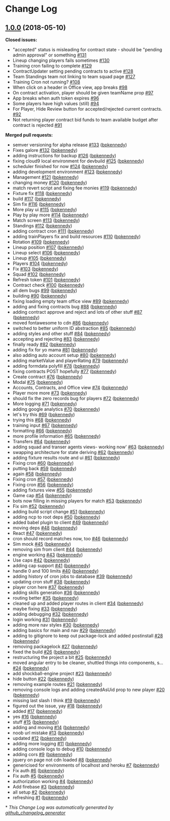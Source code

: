 # Change Log

## [1.0.0](https://github.com/bpkennedy/shockball2/tree/1.0.0) (2018-05-10)
**Closed issues:**

- "accepted" status is misleading for contract state - should be "pending admin approval" or something [\#131](https://github.com/bpkennedy/shockball2/issues/131)
- Lineup changing players fails sometimes [\#130](https://github.com/bpkennedy/shockball2/issues/130)
- Training cron failing to complete [\#129](https://github.com/bpkennedy/shockball2/issues/129)
- ContractUpdater setting pending contracts to active [\#128](https://github.com/bpkennedy/shockball2/issues/128)
- Team Standings team not linking to team squad page [\#127](https://github.com/bpkennedy/shockball2/issues/127)
- Training Cron not running? [\#108](https://github.com/bpkennedy/shockball2/issues/108)
- When click on a header in Office view, app breaks [\#98](https://github.com/bpkennedy/shockball2/issues/98)
- On contract activation, player should be given teamName prop [\#97](https://github.com/bpkennedy/shockball2/issues/97)
- App breaks when auth token expires [\#96](https://github.com/bpkennedy/shockball2/issues/96)
- Some players have high values \(still\) [\#94](https://github.com/bpkennedy/shockball2/issues/94)
- For Player, Hide Review button for accepted/rejected current contracts. [\#92](https://github.com/bpkennedy/shockball2/issues/92)
- Not returning player contract bid funds to team available budget after contract is rejected [\#91](https://github.com/bpkennedy/shockball2/issues/91)

**Merged pull requests:**

- semver versioning for alpha release [\#133](https://github.com/bpkennedy/shockball2/pull/133) ([bpkennedy](https://github.com/bpkennedy))
- Fixes galore [\#132](https://github.com/bpkennedy/shockball2/pull/132) ([bpkennedy](https://github.com/bpkennedy))
- adding instructions for backup [\#126](https://github.com/bpkennedy/shockball2/pull/126) ([bpkennedy](https://github.com/bpkennedy))
- fixing cloud9 local environment for devbuild [\#125](https://github.com/bpkennedy/shockball2/pull/125) ([bpkennedy](https://github.com/bpkennedy))
- scheduler finished for now [\#124](https://github.com/bpkennedy/shockball2/pull/124) ([bpkennedy](https://github.com/bpkennedy))
- adding development environment [\#123](https://github.com/bpkennedy/shockball2/pull/123) ([bpkennedy](https://github.com/bpkennedy))
- Management [\#121](https://github.com/bpkennedy/shockball2/pull/121) ([bpkennedy](https://github.com/bpkennedy))
- changing money [\#120](https://github.com/bpkennedy/shockball2/pull/120) ([bpkennedy](https://github.com/bpkennedy))
- match revert script and fixing fee monies [\#119](https://github.com/bpkennedy/shockball2/pull/119) ([bpkennedy](https://github.com/bpkennedy))
- Fixture fix [\#118](https://github.com/bpkennedy/shockball2/pull/118) ([bpkennedy](https://github.com/bpkennedy))
- build [\#117](https://github.com/bpkennedy/shockball2/pull/117) ([bpkennedy](https://github.com/bpkennedy))
- Sim fix [\#116](https://github.com/bpkennedy/shockball2/pull/116) ([bpkennedy](https://github.com/bpkennedy))
- More play ui [\#115](https://github.com/bpkennedy/shockball2/pull/115) ([bpkennedy](https://github.com/bpkennedy))
- Play by play more [\#114](https://github.com/bpkennedy/shockball2/pull/114) ([bpkennedy](https://github.com/bpkennedy))
- Match screen [\#113](https://github.com/bpkennedy/shockball2/pull/113) ([bpkennedy](https://github.com/bpkennedy))
- Standings [\#112](https://github.com/bpkennedy/shockball2/pull/112) ([bpkennedy](https://github.com/bpkennedy))
- adding contract cron [\#111](https://github.com/bpkennedy/shockball2/pull/111) ([bpkennedy](https://github.com/bpkennedy))
- adding trainPlayers fix and build resources [\#110](https://github.com/bpkennedy/shockball2/pull/110) ([bpkennedy](https://github.com/bpkennedy))
- Rotation [\#109](https://github.com/bpkennedy/shockball2/pull/109) ([bpkennedy](https://github.com/bpkennedy))
- Lineup position [\#107](https://github.com/bpkennedy/shockball2/pull/107) ([bpkennedy](https://github.com/bpkennedy))
- Lineup select [\#106](https://github.com/bpkennedy/shockball2/pull/106) ([bpkennedy](https://github.com/bpkennedy))
- Lineup [\#105](https://github.com/bpkennedy/shockball2/pull/105) ([bpkennedy](https://github.com/bpkennedy))
- Players [\#104](https://github.com/bpkennedy/shockball2/pull/104) ([bpkennedy](https://github.com/bpkennedy))
- Fix [\#103](https://github.com/bpkennedy/shockball2/pull/103) ([bpkennedy](https://github.com/bpkennedy))
- Squad [\#102](https://github.com/bpkennedy/shockball2/pull/102) ([bpkennedy](https://github.com/bpkennedy))
- Refresh token [\#101](https://github.com/bpkennedy/shockball2/pull/101) ([bpkennedy](https://github.com/bpkennedy))
- Contract check [\#100](https://github.com/bpkennedy/shockball2/pull/100) ([bpkennedy](https://github.com/bpkennedy))
- all dem bugs [\#99](https://github.com/bpkennedy/shockball2/pull/99) ([bpkennedy](https://github.com/bpkennedy))
- building [\#90](https://github.com/bpkennedy/shockball2/pull/90) ([bpkennedy](https://github.com/bpkennedy))
- fixing loading empty team office view [\#89](https://github.com/bpkennedy/shockball2/pull/89) ([bpkennedy](https://github.com/bpkennedy))
- adding and fixing contracts bug [\#88](https://github.com/bpkennedy/shockball2/pull/88) ([bpkennedy](https://github.com/bpkennedy))
- adding contract approve and reject and lots of other stuff [\#87](https://github.com/bpkennedy/shockball2/pull/87) ([bpkennedy](https://github.com/bpkennedy))
- moved fontawesome to cdn [\#86](https://github.com/bpkennedy/shockball2/pull/86) ([bpkennedy](https://github.com/bpkennedy))
- switched to better uniform ID abstraction [\#85](https://github.com/bpkennedy/shockball2/pull/85) ([bpkennedy](https://github.com/bpkennedy))
- adding styles and other stuff [\#84](https://github.com/bpkennedy/shockball2/pull/84) ([bpkennedy](https://github.com/bpkennedy))
- accepting and rejecting [\#83](https://github.com/bpkennedy/shockball2/pull/83) ([bpkennedy](https://github.com/bpkennedy))
- finally ready [\#82](https://github.com/bpkennedy/shockball2/pull/82) ([bpkennedy](https://github.com/bpkennedy))
- adding fix for yo mama [\#81](https://github.com/bpkennedy/shockball2/pull/81) ([bpkennedy](https://github.com/bpkennedy))
- also adding auto account setup [\#80](https://github.com/bpkennedy/shockball2/pull/80) ([bpkennedy](https://github.com/bpkennedy))
- adding marketValue and playerRating [\#79](https://github.com/bpkennedy/shockball2/pull/79) ([bpkennedy](https://github.com/bpkennedy))
- adding formdata polyfill [\#78](https://github.com/bpkennedy/shockball2/pull/78) ([bpkennedy](https://github.com/bpkennedy))
- fixing contracts POST hopefully [\#77](https://github.com/bpkennedy/shockball2/pull/77) ([bpkennedy](https://github.com/bpkennedy))
- Create contract [\#76](https://github.com/bpkennedy/shockball2/pull/76) ([bpkennedy](https://github.com/bpkennedy))
- Modal [\#75](https://github.com/bpkennedy/shockball2/pull/75) ([bpkennedy](https://github.com/bpkennedy))
- Accounts, Contracts, and Office view [\#74](https://github.com/bpkennedy/shockball2/pull/74) ([bpkennedy](https://github.com/bpkennedy))
- Player more more [\#73](https://github.com/bpkennedy/shockball2/pull/73) ([bpkennedy](https://github.com/bpkennedy))
- should fix the zero records bug for players [\#72](https://github.com/bpkennedy/shockball2/pull/72) ([bpkennedy](https://github.com/bpkennedy))
- More logging [\#71](https://github.com/bpkennedy/shockball2/pull/71) ([bpkennedy](https://github.com/bpkennedy))
- adding google analytics [\#70](https://github.com/bpkennedy/shockball2/pull/70) ([bpkennedy](https://github.com/bpkennedy))
- let's try this [\#69](https://github.com/bpkennedy/shockball2/pull/69) ([bpkennedy](https://github.com/bpkennedy))
- trying this [\#68](https://github.com/bpkennedy/shockball2/pull/68) ([bpkennedy](https://github.com/bpkennedy))
- training input [\#67](https://github.com/bpkennedy/shockball2/pull/67) ([bpkennedy](https://github.com/bpkennedy))
- formatting [\#66](https://github.com/bpkennedy/shockball2/pull/66) ([bpkennedy](https://github.com/bpkennedy))
- more profile information [\#65](https://github.com/bpkennedy/shockball2/pull/65) ([bpkennedy](https://github.com/bpkennedy))
- Transfers [\#64](https://github.com/bpkennedy/shockball2/pull/64) ([bpkennedy](https://github.com/bpkennedy))
- adding squad and transer agents views- working now' [\#63](https://github.com/bpkennedy/shockball2/pull/63) ([bpkennedy](https://github.com/bpkennedy))
- swapping architecture for state deriving [\#62](https://github.com/bpkennedy/shockball2/pull/62) ([bpkennedy](https://github.com/bpkennedy))
- adding fixture results route and ui [\#61](https://github.com/bpkennedy/shockball2/pull/61) ([bpkennedy](https://github.com/bpkennedy))
- Fixing cron [\#60](https://github.com/bpkennedy/shockball2/pull/60) ([bpkennedy](https://github.com/bpkennedy))
- putting back [\#59](https://github.com/bpkennedy/shockball2/pull/59) ([bpkennedy](https://github.com/bpkennedy))
- again [\#58](https://github.com/bpkennedy/shockball2/pull/58) ([bpkennedy](https://github.com/bpkennedy))
- Fixing cron [\#57](https://github.com/bpkennedy/shockball2/pull/57) ([bpkennedy](https://github.com/bpkennedy))
- Fixing cron [\#56](https://github.com/bpkennedy/shockball2/pull/56) ([bpkennedy](https://github.com/bpkennedy))
- adding fixtures view [\#55](https://github.com/bpkennedy/shockball2/pull/55) ([bpkennedy](https://github.com/bpkennedy))
- Game cap [\#54](https://github.com/bpkennedy/shockball2/pull/54) ([bpkennedy](https://github.com/bpkennedy))
- bots now filling in missing players for match [\#53](https://github.com/bpkennedy/shockball2/pull/53) ([bpkennedy](https://github.com/bpkennedy))
- Fix sim [\#52](https://github.com/bpkennedy/shockball2/pull/52) ([bpkennedy](https://github.com/bpkennedy))
- adding build script change [\#51](https://github.com/bpkennedy/shockball2/pull/51) ([bpkennedy](https://github.com/bpkennedy))
- adding ncp to root deps [\#50](https://github.com/bpkennedy/shockball2/pull/50) ([bpkennedy](https://github.com/bpkennedy))
- added babel plugin to client [\#49](https://github.com/bpkennedy/shockball2/pull/49) ([bpkennedy](https://github.com/bpkennedy))
- moving deps [\#48](https://github.com/bpkennedy/shockball2/pull/48) ([bpkennedy](https://github.com/bpkennedy))
- React [\#47](https://github.com/bpkennedy/shockball2/pull/47) ([bpkennedy](https://github.com/bpkennedy))
- cron should record matches now, too [\#46](https://github.com/bpkennedy/shockball2/pull/46) ([bpkennedy](https://github.com/bpkennedy))
- Sim mock [\#45](https://github.com/bpkennedy/shockball2/pull/45) ([bpkennedy](https://github.com/bpkennedy))
- removing sim from client [\#44](https://github.com/bpkennedy/shockball2/pull/44) ([bpkennedy](https://github.com/bpkennedy))
- engine working [\#43](https://github.com/bpkennedy/shockball2/pull/43) ([bpkennedy](https://github.com/bpkennedy))
- Use caps [\#42](https://github.com/bpkennedy/shockball2/pull/42) ([bpkennedy](https://github.com/bpkennedy))
- adding cap support [\#41](https://github.com/bpkennedy/shockball2/pull/41) ([bpkennedy](https://github.com/bpkennedy))
- handle 0 and 100 limits [\#40](https://github.com/bpkennedy/shockball2/pull/40) ([bpkennedy](https://github.com/bpkennedy))
- adding history of cron jobs to database [\#39](https://github.com/bpkennedy/shockball2/pull/39) ([bpkennedy](https://github.com/bpkennedy))
- updating cron stuff [\#38](https://github.com/bpkennedy/shockball2/pull/38) ([bpkennedy](https://github.com/bpkennedy))
- player cron here [\#37](https://github.com/bpkennedy/shockball2/pull/37) ([bpkennedy](https://github.com/bpkennedy))
- adding skills generation [\#36](https://github.com/bpkennedy/shockball2/pull/36) ([bpkennedy](https://github.com/bpkennedy))
- routing better [\#35](https://github.com/bpkennedy/shockball2/pull/35) ([bpkennedy](https://github.com/bpkennedy))
- cleaned up and added player routes in client [\#34](https://github.com/bpkennedy/shockball2/pull/34) ([bpkennedy](https://github.com/bpkennedy))
- maybe fixing [\#33](https://github.com/bpkennedy/shockball2/pull/33) ([bpkennedy](https://github.com/bpkennedy))
- adding debugging [\#32](https://github.com/bpkennedy/shockball2/pull/32) ([bpkennedy](https://github.com/bpkennedy))
- login working [\#31](https://github.com/bpkennedy/shockball2/pull/31) ([bpkennedy](https://github.com/bpkennedy))
- adding more nav styles [\#30](https://github.com/bpkennedy/shockball2/pull/30) ([bpkennedy](https://github.com/bpkennedy))
- adding basics for main and nav [\#29](https://github.com/bpkennedy/shockball2/pull/29) ([bpkennedy](https://github.com/bpkennedy))
- adding to gitignore to keep out package-lock and added postinstall [\#28](https://github.com/bpkennedy/shockball2/pull/28) ([bpkennedy](https://github.com/bpkennedy))
- removing packagelock [\#27](https://github.com/bpkennedy/shockball2/pull/27) ([bpkennedy](https://github.com/bpkennedy))
- fixed the build [\#26](https://github.com/bpkennedy/shockball2/pull/26) ([bpkennedy](https://github.com/bpkennedy))
- restructuring the project a bit [\#25](https://github.com/bpkennedy/shockball2/pull/25) ([bpkennedy](https://github.com/bpkennedy))
- moved angular entry to be cleaner, shuttled things into components, s… [\#24](https://github.com/bpkennedy/shockball2/pull/24) ([bpkennedy](https://github.com/bpkennedy))
- add shockball-engine project [\#23](https://github.com/bpkennedy/shockball2/pull/23) ([bpkennedy](https://github.com/bpkennedy))
- hide button [\#22](https://github.com/bpkennedy/shockball2/pull/22) ([bpkennedy](https://github.com/bpkennedy))
- removing example routes [\#21](https://github.com/bpkennedy/shockball2/pull/21) ([bpkennedy](https://github.com/bpkennedy))
- removing console logs and adding createdAsUid prop to new player [\#20](https://github.com/bpkennedy/shockball2/pull/20) ([bpkennedy](https://github.com/bpkennedy))
- missing last slash I think [\#19](https://github.com/bpkennedy/shockball2/pull/19) ([bpkennedy](https://github.com/bpkennedy))
- figured out the issue, yay [\#18](https://github.com/bpkennedy/shockball2/pull/18) ([bpkennedy](https://github.com/bpkennedy))
- added [\#17](https://github.com/bpkennedy/shockball2/pull/17) ([bpkennedy](https://github.com/bpkennedy))
- yes [\#16](https://github.com/bpkennedy/shockball2/pull/16) ([bpkennedy](https://github.com/bpkennedy))
- stuff [\#15](https://github.com/bpkennedy/shockball2/pull/15) ([bpkennedy](https://github.com/bpkennedy))
- adding and moving [\#14](https://github.com/bpkennedy/shockball2/pull/14) ([bpkennedy](https://github.com/bpkennedy))
- noob url mistake [\#13](https://github.com/bpkennedy/shockball2/pull/13) ([bpkennedy](https://github.com/bpkennedy))
- updated [\#12](https://github.com/bpkennedy/shockball2/pull/12) ([bpkennedy](https://github.com/bpkennedy))
- adding more logging [\#11](https://github.com/bpkennedy/shockball2/pull/11) ([bpkennedy](https://github.com/bpkennedy))
- adding console logs to debug [\#10](https://github.com/bpkennedy/shockball2/pull/10) ([bpkennedy](https://github.com/bpkennedy))
- adding cors [\#9](https://github.com/bpkennedy/shockball2/pull/9) ([bpkennedy](https://github.com/bpkennedy))
- jquery on page not cdn loaded [\#8](https://github.com/bpkennedy/shockball2/pull/8) ([bpkennedy](https://github.com/bpkennedy))
- genericised for environments of localhost and heroku [\#7](https://github.com/bpkennedy/shockball2/pull/7) ([bpkennedy](https://github.com/bpkennedy))
- Fix auth [\#6](https://github.com/bpkennedy/shockball2/pull/6) ([bpkennedy](https://github.com/bpkennedy))
- Fix auth [\#5](https://github.com/bpkennedy/shockball2/pull/5) ([bpkennedy](https://github.com/bpkennedy))
- authorization working [\#4](https://github.com/bpkennedy/shockball2/pull/4) ([bpkennedy](https://github.com/bpkennedy))
- Add firebase [\#3](https://github.com/bpkennedy/shockball2/pull/3) ([bpkennedy](https://github.com/bpkennedy))
- all setup [\#2](https://github.com/bpkennedy/shockball2/pull/2) ([bpkennedy](https://github.com/bpkennedy))
- refreshing [\#1](https://github.com/bpkennedy/shockball2/pull/1) ([bpkennedy](https://github.com/bpkennedy))



\* *This Change Log was automatically generated by [github_changelog_generator](https://github.com/skywinder/Github-Changelog-Generator)*
